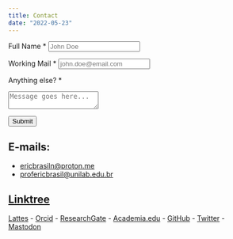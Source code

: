 ```yaml
---
title: Contact
date: "2022-05-23"
---
```


<form method="post" action="https://airform.io/ericbrasiln@proton.me">
  <label for="name">Full Name <span class="required">*</span></label>
  <input type="text" id="name" name="name" placeholder="John Doe" required>

  <label for="email">Working Mail <span class="required">*</span></label>
  <input type="email" id="email" name="email" placeholder="john.doe@email.com" required>

  <label for="message">Anything else? <span class="required">*</span></label>
  <textarea id="message" name="message" placeholder="Message goes here..." required></textarea>

  <button type="submit">Submit</button>
</form>

## E-mails: 

- ericbrasiln@proton.me
- profericbrasil@unilab.edu.br

## [Linktree](https://linktr.ee/ericbrasil)

[Lattes](http://lattes.cnpq.br/6853705640900524) - [Orcid](https://orcid.org/0000-0001-5067-8475) - [ResearchGate](https://www.researchgate.net/profile/Eric_Brasil) - [Academia.edu](https://unilab.academia.edu/EricBrasil) - [GitHub](https://github.com/ericbrasiln/) - [Twitter](https://twitter.com/ericbrasiln) - [Mastodon](https://hcommons.social/@ericbrasiln)
